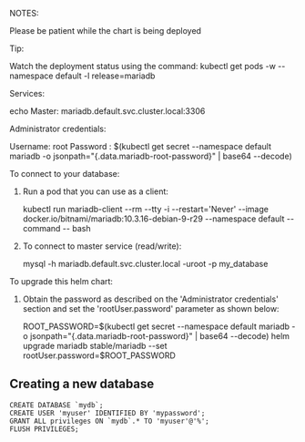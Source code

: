 NOTES:

Please be patient while the chart is being deployed

Tip:

  Watch the deployment status using the command: kubectl get pods -w --namespace default -l release=mariadb

Services:

  echo Master: mariadb.default.svc.cluster.local:3306

Administrator credentials:

  Username: root
  Password : $(kubectl get secret --namespace default mariadb -o jsonpath="{.data.mariadb-root-password}" | base64 --decode)

To connect to your database:

  1. Run a pod that you can use as a client:

      kubectl run mariadb-client --rm --tty -i --restart='Never' --image  docker.io/bitnami/mariadb:10.3.16-debian-9-r29 --namespace default --command -- bash

  2. To connect to master service (read/write):

      mysql -h mariadb.default.svc.cluster.local -uroot -p my_database

To upgrade this helm chart:

  1. Obtain the password as described on the 'Administrator credentials' section and set the 'rootUser.password' parameter as shown below:

      ROOT_PASSWORD=$(kubectl get secret --namespace default mariadb -o jsonpath="{.data.mariadb-root-password}" | base64 --decode)
      helm upgrade mariadb stable/mariadb --set rootUser.password=$ROOT_PASSWORD

## Creating a new database

```
CREATE DATABASE `mydb`;
CREATE USER 'myuser' IDENTIFIED BY 'mypassword';
GRANT ALL privileges ON `mydb`.* TO 'myuser'@'%';
FLUSH PRIVILEGES;